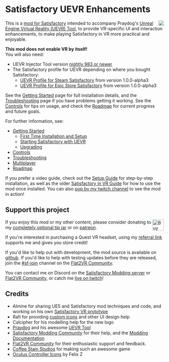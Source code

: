 # Satisfactory UEVR Enhancements

<img align="right" src="Resources/Icon128.png"/>This is a [mod for Satisfactory](https://ficsit.app/mod/UEVREnhancements) intended to accompany Praydog's [Unreal Engine Virtual Reality (UEVR) Tool](https://uevr.io/), to provide VR-specific UI and interaction enhancements, to make playing Satisfactory in VR more practical and enjoyable.

**This mod does not enable VR by itself!**<br/>
You will also need:
- UEVR Injector Tool version [nightly 983 or newer](https://github.com/praydog/UEVR-nightly/releases)
- The Satisfactory profile for UEVR depending on where you bought Satisfactory:
	- [UEVR Profile for Steam Satisfactory](https://github.com/dortamur/satisfactory-uevr-enhancements/raw/refs/heads/feature/1.0.0-updates/UEVR/FactoryGameSteam-Win64-Shipping.zip) from version 1.0.0-alpha3
	- [UEVR Profile for Epic Store Satisfactory](https://github.com/dortamur/satisfactory-uevr-enhancements/raw/refs/heads/feature/1.0.0-updates/UEVR/FactoryGameEGS-Win64-Shipping.zip) from version 1.0.0-alpha3

See the [Getting Started](https://github.com/dortamur/satisfactory-uevr-enhancements/wiki/Getting-Started) page for full installation details, and the [Troubleshooting](https://github.com/dortamur/satisfactory-uevr-enhancements/wiki/Troubleshooting) page if you have problems getting it working.
See the [Controls](https://github.com/dortamur/satisfactory-uevr-enhancements/wiki/Controls) for tips on usage, and check the [Roadmap](https://github.com/dortamur/satisfactory-uevr-enhancements/wiki/Roadmap) for current progress and future goals.

For further information, see:

- [Getting Started](https://github.com/dortamur/satisfactory-uevr-enhancements/wiki/Getting-Started)
  - [First Time Installation and Setup](https://github.com/dortamur/satisfactory-uevr-enhancements/wiki/Getting-Started#first-time-installation-and-setup)
  - [Starting Satisfactory with UEVR](https://github.com/dortamur/satisfactory-uevr-enhancements/wiki/Getting-Started#starting-satisfactory-with-uevr)
  - [Upgrading](https://github.com/dortamur/satisfactory-uevr-enhancements/wiki/Getting-Started#upgrading)
- [Controls](https://github.com/dortamur/satisfactory-uevr-enhancements/wiki/Controls)
- [Troubleshooting](https://github.com/dortamur/satisfactory-uevr-enhancements/wiki/Troubleshooting)
- [Multiplayer](https://github.com/dortamur/satisfactory-uevr-enhancements/wiki/Multiplayer)
- [Roadmap](https://github.com/dortamur/satisfactory-uevr-enhancements/wiki/Roadmap)

If you prefer a video guide, check out the [Setup Guide](https://www.youtube.com/watch?v=Hxy5kKsCVNw) for step-by-step installation, as well as the older [Satisfactory in VR Guide](https://www.youtube.com/watch?v=5PAEs0eoGuk) for how to use the mod once installed.
You can also [pop by my twitch channel](https://www.twitch.tv/dortamur) to see the mod in action!

## Support this project

<a href='https://ko-fi.com/dortamur' target='_blank'><img height='36' style='border:0px;height:36px;float:right;' src='https://storage.ko-fi.com/cdn/kofi5.png?v=6' border='0' alt='Buy Me a Coffee at ko-fi.com' /></a>If you enjoy this mod or my other content, please consider donating to my [completely optional tip jar](https://ko-fi.com/dortamur) or on [patreon](https://patreon.com/Dortamur).

If you're interested in purchasing a Quest VR headset, using my [referral link](https://www.meta.com/referrals/link/Dortamur) supports me and gives you store credit!

If you'd like to help out with development, the mod source is available on [github](https://github.com/dortamur/satisfactory-uevr-enhancements).
If you'd like to help with testing updates before they are released, join the [#sf-join](https://discord.com/channels/747967102895390741/1247534737585864745) channel on the  [Flat2VR Community](https://flat2vr.com/).

You can contact me on Discord on the [Satisfactory Modding server](https://discord.gg/xkVJ73E) or [Flat2VR Community](https://flat2vr.com/), or catch me [live on twitch](https://www.twitch.tv/dortamur)!

## Credits

- Almine for sharing UE5 and Satisfactory mod techniques and code, and working on his own [Satisfactory VR prototype](https://github.com/Almine2/SatisfactoryVRPlugins)
- Rafi for providing [custom icons](https://github.com/rccrossde/Satisfactory_VRicons) and other UI design help
- Calcipher for his modelling help for the new logo
- [Praydog](https://github.com/praydog) and his awesome [UEVR Tool](https://uevr.io/)
- [Satisfactory Modding Community](https://discord.gg/xkVJ73E) for their help, and the [Modding Documentation](https://docs.ficsit.app/satisfactory-modding/)
- [Flat2VR Community](https://flat2vr.com/) for their enthusiastic support and feedback.
- [Coffee Stain Studios](https://www.coffeestainstudios.com/) for making such an awesome game
- [Oculus Controller Icons](https://www.figma.com/community/file/1277443078935776593) by Felix Z
